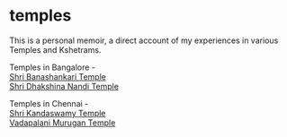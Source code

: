 # temples
This is a personal memoir, a direct account of my experiences in various Temples and Kshetrams. 

Temples in Bangalore -   
[Shri Banashankari Temple](India/Bangalore/Banashankari.md)   
[Shri Dhakshina Nandi Temple](India/Bangalore/DhakshinaNandi.md)    

Temples in Chennai -  
[Shri Kandaswamy Temple](India/Chennai/Kandhakottam.md)  
[Vadapalani Murugan Temple](India/Chennai/Vadapalani-Murugan.md)
